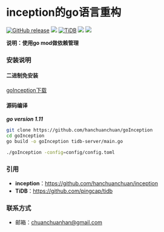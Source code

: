 # inception的go语言重构

[![GitHub release](https://img.shields.io/github/release-pre/hanchuanchuan/goInception.svg?style=brightgreen)](https://github.com/hanchuanchuan/goInception/releases)
![](https://img.shields.io/badge/go-1.11-brightgreen.svg) 
[![TiDB](https://img.shields.io/badge/TiDB-v2.1.1-brightgreen.svg)](https://github.com/pingcap/tidb)
![](https://img.shields.io/github/downloads/hanchuanchuan/goInception/total.svg)
![](https://img.shields.io/github/license/hanchuanchuan/goInception.svg)

**说明：使用go mod做依赖管理**


### 安装说明

#### 二进制免安装

[goInception下载](https://github.com/hanchuanchuan/goInception/releases)

#### 源码编译

***go version 1.11***

```bash
git clone https://github.com/hanchuanchuan/goInception
cd goInception
go build -o goInception tidb-server/main.go

./goInception -config=config/config.toml
```


### 引用

- **inception**：https://github.com/hanchuanchuan/inception
- **TiDB**：https://github.com/pingcap/tidb

### 联系方式
- 邮箱：chuanchuanhan@gmail.com
